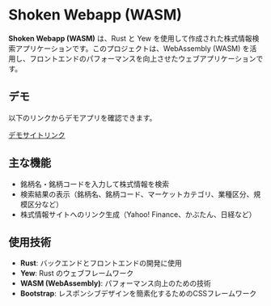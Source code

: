 # Shoken Webapp (WASM)

**Shoken Webapp (WASM)** は、Rust と Yew を使用して作成された株式情報検索アプリケーションです。このプロジェクトは、WebAssembly (WASM) を活用し、フロントエンドのパフォーマンスを向上させたウェブアプリケーションです。

## デモ

以下のリンクからデモアプリを確認できます。

[デモサイトリンク](https://zaichu.github.io/shoken-webapp-wasm/)

## 主な機能

- 銘柄名・銘柄コードを入力して株式情報を検索
- 検索結果の表示（銘柄名、銘柄コード、マーケットカテゴリ、業種区分、規模区分など）
- 株式情報サイトへのリンク生成（Yahoo! Finance、かぶたん、日経など）

## 使用技術

- **Rust**: バックエンドとフロントエンドの開発に使用
- **Yew**: Rust のウェブフレームワーク
- **WASM (WebAssembly)**: パフォーマンス向上のための技術
- **Bootstrap**: レスポンシブデザインを簡素化するためのCSSフレームワーク
